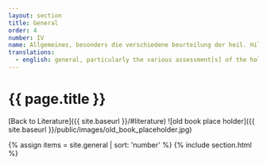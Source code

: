 ```yaml
---
layout: section
title: General
order: 4
number: IV
name: Allgemeines, besonders die verschiedene beurteilung der heil. Hildegard
translations:
  - english: general, particularly the various assessment[s] of the holy Hildegard
---
```


# {{ page.title }}
[Back to Literature]({{ site.baseurl }}/#literature)
![old book place holder]({{ site.baseurl }}/public/images/old_book_placeholder.jpg)

{% assign items = site.general | sort: 'number' %}
{% include section.html %}
